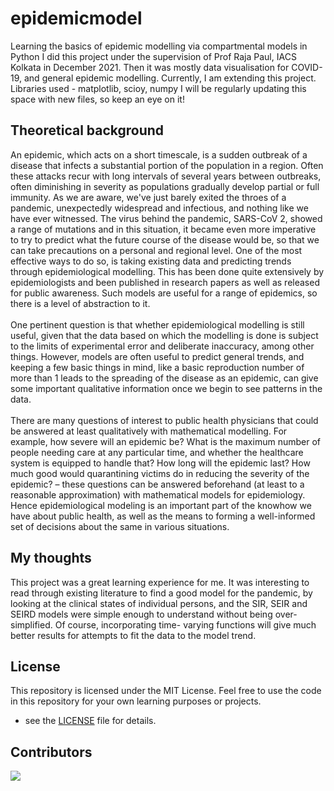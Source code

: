 # epidemicmodel
Learning the basics of epidemic modelling via compartmental models in Python
I did this project under the supervision of Prof Raja Paul, IACS Kolkata in December 2021. Then it was mostly data visualisation for COVID-19, and general epidemic modelling. 
Currently, I am extending this project.
Libraries used - matplotlib, scioy, numpy
I will be regularly updating this space with new files, so keep an eye on it!

## Theoretical background
An epidemic, which acts on a short timescale, is a sudden outbreak of a disease
that infects a substantial portion of the population in a region. Often these attacks
recur with long intervals of several years between outbreaks, often diminishing in
severity as populations gradually develop partial or full immunity.
As we are aware, we've just barely exited the throes of a pandemic, unexpectedly
widespread and infectious, and nothing like we have ever witnessed. The virus
behind the pandemic, SARS-CoV 2, showed a range of mutations and in this
situation, it became even more imperative to try to predict what the future course
of the disease would be, so that we can take precautions on a personal and regional
level. One of the most effective ways to do so, is taking existing data and
predicting trends through epidemiological modelling. This has been done quite extensively by epidemiologists and been published in research papers as well as released for public awareness. Such models are useful for a range of epidemics, so there is a level of abstraction to it.<br><br>One pertinent question is that whether epidemiological modelling is still useful,
given that the data based on which the modelling is done is subject to the limits of
experimental error and deliberate inaccuracy, among other things. However,
models are often useful to predict general trends, and keeping a few basic things in
mind, like a basic reproduction number of more than 1 leads to the spreading of
the disease as an epidemic, can give some important qualitative information once
we begin to see patterns in the data.<br><br>There are many questions of interest to public health physicians that could be
answered at least qualitatively with mathematical modelling. For example, how
severe will an epidemic be? What is the maximum number of people needing care
at any particular time, and whether the healthcare system is equipped to handle
that? How long will the epidemic last? How much good would quarantining
victims do in reducing the severity of the epidemic? – these questions can be
answered beforehand (at least to a reasonable approximation) with mathematical
models for epidemiology.
Hence epidemiological modeling is an important part of the knowhow we have
about public health, as well as the means to forming a well-informed set of
decisions about the same in various situations.

## My thoughts
This project was a great learning experience for me. It was interesting to read
through existing literature to find a good model for the pandemic, by looking at
the clinical states of individual persons, and the SIR, SEIR and SEIRD models were simple enough
to understand without being over-simplified. Of course, incorporating time-
varying functions will give much better results for attempts to fit the data to the
model trend. 

## License
This repository is licensed under the MIT License. Feel free to use the code in this repository for your own learning purposes or projects.
- see the [LICENSE](LICENSE) file for details.

<!-- Authors -->
## Contributors
<a href="https://github.com/https://github.com/mdebasrija/epidemicmodel"><img src="https://contrib.rocks/image?repo=mdebasrija/epidemicmodel"></a>
